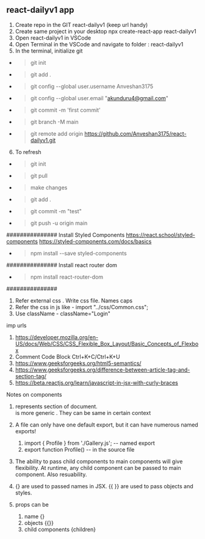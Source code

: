 ## react-dailyv1 app

1. Create repo in the GIT react-dailyv1 (keep url handy)
2. Create same project in your desktop
   npx create-react-app react-dailyv1
3. Open react-dailyv1 in VSCode
4. Open Terminal in the VSCode and navigate to folder : react-dailyv1
5. In the terminal, initialize git

- > git init
- > git add .
- > git config --global user.username Anveshan3175
- > git config --global user.email "akunduru4@gmail.com"
- > git commit -m 'first commit'
- > git branch -M main
- > git remote add origin https://github.com/Anveshan3175/react-dailyv1.git

6. To refresh

- > git init
- > git pull
- > make changes
- > git add .
- > git commit -m "test"
- > git push -u origin main

###############
Install Styled Components https://react.school/styled-components https://styled-components.com/docs/basics

- > npm install --save styled-components

###############
Install react router dom

- > npm install react-router-dom

###############

1. Refer external css . Write css file. Names caps
2. Refer the css in js like - import "../css/Common.css";
3. Use className - className="Login"

imp urls

1. https://developer.mozilla.org/en-US/docs/Web/CSS/CSS_Flexible_Box_Layout/Basic_Concepts_of_Flexbox
2. Comment Code Block Ctrl+K+C/Ctrl+K+U
3. https://www.geeksforgeeks.org/html5-semantics/
4. https://www.geeksforgeeks.org/difference-between-article-tag-and-section-tag/
5. https://beta.reactjs.org/learn/javascript-in-jsx-with-curly-braces

Notes on components

1. <section> represents section of document. <div> is more generic . They can be same in certain context
2. A file can only have one default export, but it can have numerous named exports!

   1. import { Profile } from './Gallery.js'; -- named export
   2. export function Profile() -- in the source file

3. The ability to pass child components to main components will give flexibility. At runtime, any child component can be passed to main component. Also resuability.
4. {} are used to passed names in JSX. {{ }} are used to pass objects and styles.
5. props can be
   1. name {}
   2. objects {{}}
   3. child components {children}
